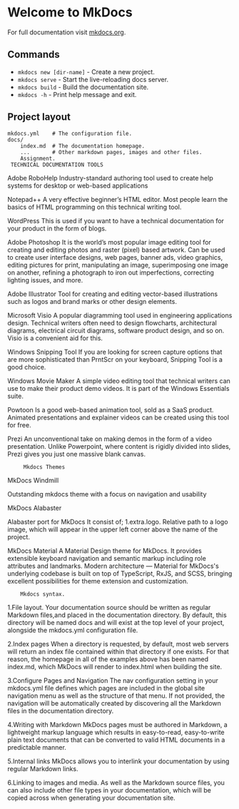 # Welcome to MkDocs

For full documentation visit [mkdocs.org](https://www.mkdocs.org).

## Commands

* `mkdocs new [dir-name]` - Create a new project.
* `mkdocs serve` - Start the live-reloading docs server.
* `mkdocs build` - Build the documentation site.
* `mkdocs -h` - Print help message and exit.

## Project layout

    mkdocs.yml    # The configuration file.
    docs/
        index.md  # The documentation homepage.
        ...       # Other markdown pages, images and other files.
        Assignment.
     TECHNICAL DOCUMENTATION TOOLS
Adobe RoboHelp
   Industry-standard authoring tool used to create help systems for desktop or web-based applications

Notepad++
   A very effective beginner’s HTML editor. Most people learn the basics of HTML programming on this technical writing tool.

WordPress
   This is used if you want to have a technical documentation for your product in the form of blogs.

Adobe Photoshop
   It is the world’s most popular image editing tool for creating and editing photos and raster (pixel) based artwork. Can be used to create user interface designs, web pages, banner ads, video graphics, editing pictures for print, manipulating an image, superimposing one image on another, refining a photograph to iron out imperfections, correcting lighting issues, and more.

 Adobe Illustrator
   Tool for creating and editing vector-based illustrations such as logos and brand marks or other design elements.

Microsoft Visio
   A popular diagramming tool used in engineering applications design. Technical writers often need to design flowcharts, architectural diagrams, electrical circuit diagrams, software product design, and so on. Visio is a convenient aid for this.

Windows Snipping Tool
   If you are looking for screen capture options that are more sophisticated than PrntScr on your keyboard, Snipping Tool is a good choice.

Windows Movie Maker
   A simple video editing tool that technical writers can use to make their product demo videos. It is part of the Windows Essentials suite.

 Powtoon
   Is a good web-based animation tool, sold as a SaaS product. Animated presentations and explainer videos can be created using this tool for free.

 Prezi
   An unconventional take on making demos in the form of a video presentation. Unlike Powerpoint, where content is rigidly divided into slides, Prezi gives you just one massive blank canvas.



         Mkdocs Themes
MkDocs Windmill

Outstanding mkdocs theme with a focus on navigation and usability

MkDocs Alabaster

Alabaster port for MkDocs
It consist of;
    1.extra.logo.
Relative path to a logo image, which will appear in the upper left corner above the name of the project.

MkDocs Material
 A Material Design theme for MkDocs.
 It provides extensible keyboard navigation and semantic markup including role attributes and landmarks. Modern architecture — Material for MkDocs's underlying codebase is built on top of TypeScript, RxJS, and SCSS, bringing excellent possibilities for theme extension and customization.


        Mkdocs syntax.

1.File layout.
Your documentation source should be written as regular Markdown files,and placed in the documentation directory. By default, this directory will be named docs and will exist at the top level of your project, alongside the mkdocs.yml configuration file. 

2.Index pages
When a directory is requested, by default, most web servers will return an index file  contained within that directory if one exists. For that reason, the homepage in all of the examples above has been named index.md, which MkDocs will render to index.html when building the site.

3.Configure Pages and Navigation
The nav configuration setting in your mkdocs.yml file defines which pages are included in the global site navigation menu as well as the structure of that menu. If not provided, the navigation will be automatically created by discovering all the Markdown files in the documentation directory. 

4.Writing with Markdown
MkDocs pages must be authored in Markdown, a lightweight markup language which results in easy-to-read, easy-to-write plain text documents that can be converted to valid HTML documents in a predictable manner.

5.Internal links
MkDocs allows you to interlink your documentation by using regular Markdown links. 

6.Linking to images and media.
As well as the Markdown source files, you can also include other file types in your documentation, which will be copied across when generating your documentation site.


